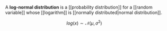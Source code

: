 A **log-normal distribution** is a [[probability distribution]] for a [[random variable]] whose [[logarithm]] is [[normally distributed|normal distribution]].

$$
log(x) \sim \mathcal{N}\left(\mu, \sigma^2\right)
$$